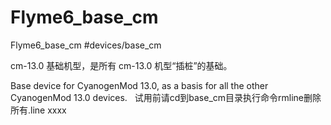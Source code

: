 # Flyme6_base_cm
Flyme6_base_cm
#devices/base_cm

cm-13.0 基础机型，是所有 cm-13.0 机型“插桩”的基础。

Base device for CyanogenMod 13.0, as a basis for all the other CyanogenMod 13.0 devices.
 
试用前请cd到base_cm目录执行命令rmline删除所有.line xxxx

